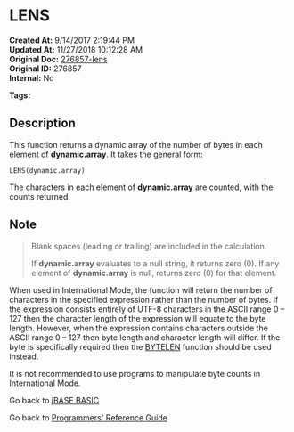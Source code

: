 # LENS

**Created At:** 9/14/2017 2:19:44 PM  
**Updated At:** 11/27/2018 10:12:28 AM  
**Original Doc:** [276857-lens](https://docs.jbase.com/36868-jbase-basic/276857-lens)  
**Original ID:** 276857  
**Internal:** No  

**Tags:**
<badge text='dynamic arrays' vertical='middle' />

## Description

This function returns a dynamic array of the number of bytes in each element of **dynamic.array**. It takes the general form:

```
LENS(dynamic.array)
```

The characters in each element of **dynamic.array** are counted, with the counts returned.

## Note

> Blank spaces (leading or trailing) are included in the calculation.
>
> If **dynamic.array** evaluates to a null string, it returns zero (0). If any element of **dynamic.array** is null, returns zero (0) for that element.

When used in International Mode, the function will return the number of characters in the specified expression rather than the number of bytes. If the expression consists entirely of UTF-8 characters in the ASCII range 0 – 127 then the character length of the expression will equate to the byte length. However, when the expression contains characters outside the ASCII range 0 – 127 then byte length and character length will differ. If the byte is specifically required then the [BYTELEN](./../bytelen) function should be used instead.

It is not recommended to use programs to manipulate byte counts in International Mode.

Go back to [jBASE BASIC](./../README.md)

Go back to [Programmers' Reference Guide](./../../reference-guides/jbc/README.md)

  
<PageFooter />
